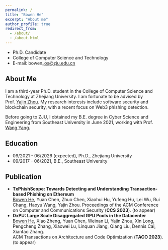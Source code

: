 ```yaml
---
permalink: /
title: "Bowen He"
excerpt: "About me"
author_profile: true
redirect_from: 
  - /about/
  - /about.html
---
```


- Ph.D. Candidate
- College of Computer Science and Technology
- E-mail: bowen\_os@zju.edu.cn

## About Me
I am a third-year Ph.D. student in the College of Computer Science and Technology at Zhejiang University. I am fortunate to be advised by Prof. [Yajin Zhou](https://yajin.org/). My research interests include software security and blockchain security, with a recent focus on Web3 phishing detection.

Before going to ZJU, I obtained my B.E. degree in Cyber Science and Engineering from Southeast University in June 2021, working with Prof. [Wang Yang](https://cyber.seu.edu.cn/yw1/list.htm).


## Education
- 09/2021 - 06/2026 (expected), Ph.D., Zhejiang University  
- 09/2017 - 06/2021, B.E., Southeast University

## Publication
- **TxPhishScope: Towards Detecting and Understanding Transaction-based Phishing on Ethereum**  
  <u>Bowen He</u>, Yuan Chen, Zhuo Chen, Xiaohui Hu, Yufeng Hu, Lei Wu, Rui Chang, Haoyu Wang, Yajin Zhou. 
  Proceedings of the ACM Conference on Computer and Communications Security (**CCS 2023**). (to appear)
- **DxPU: Large Scale Disaggregated GPU Pools in the Datacenter**  
  <u>Bowen He</u>, Xiao Zheng, Yuan Chen, Weinan Li, Yajin Zhou, Xin Long, Pengcheng Zhang, Xiaowei Lu, Linquan Jiang, Qiang Liu, Dennis Cai, Xiantao Zhang.  
  ACM Transactions on Architecture and Code Optimization (**TACO 2023**). (to appear)
